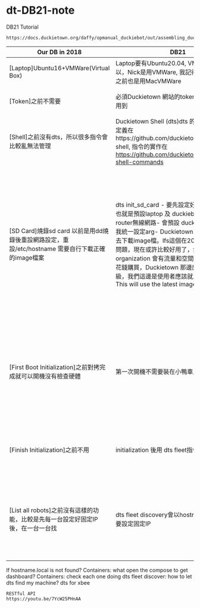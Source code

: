 # dt-DB21-note

DB21 Tutorial

```
https://docs.duckietown.org/daffy/opmanual_duckiebot/out/assembling_duckiebot_db21.html
```

| Our DB in 2018          | DB21        | Questions/Suggestions      |
| ----------------------- | ----------- | -------------------------- |
| [Laptop]Ubuntu16+VMWare(Virtual Box)| Laptop要有Ubuntu20.04, VMWare應該也可以，Nick是用VMWare, 我記得Andrea Censi之前也是用MacVMWare | | 
| [Token]之前不需要  | 必須Duckietown 網站的token, Dashboard 會用到 | 可以一人擁有多台嗎？有分個人的和可多人使用的帳號，後者可以有多個token |
| [Shell]之前沒有dts，所以很多指令會比較亂無法管理 | Duckietown Shell (dts)dts 的abstract class 定義在https://github.com/duckietown/duckietown-shell, 指令的實作在 https://github.com/duckietown/duckietown-shell-commands | 指令有點小複雜，不過是很值得學習的，能把很多docker裡面功能管理的很好，之後會在general meeting介紹 |
| [SD Card]燒錄sd card 以前是用dd燒錄後重設網路設定，重設/etc/hostname 需要自行下載正確的image檔案 | dts init_sd_card - 要先設定好網路WiFi帳密，也就是預設laptop 及 duckiebot會在同一個router無線網路- 會預設 duckiebot hostname我統一設定arg- Duckietown 好像有用Git lfs, 去下載image檔。lfs這個在2018年使用時有點問題，現在或許比較好用了，然而使用的organization 會有流量和空間的限制，會需要花錢購買，Duckietown 那邊應該是有做什麼升級，我們這邊是使用者應該就比較沒有影響. This will use the latest image. | [問題] 因為我們會使用的環境可能有622 627 759 632 要是有一樣的 router SSID and password會比較方便，看是不是既有的可以改一下，還是買幾台新的然後都要用5G連線避免干擾的問題？目前較簡單的解法是在燒錄時設定多個wifi，或是編輯/etc/wpa_supplicant.conf檔案 [問題] RPi SD Card燒錄後是否可以使用？是否需要中在小鴨車上才能做第一次開機？這個之後要給autonomy box以及anchor的RPi使用第一次開機不需要裝在小鴨車上 | 
| [First Boot Initialization]之前對拷完成就可以開機沒有檢查硬體 | 第一次開機不需要裝在小鴨車上 | 燒錄後，第一次開機initialization前會建議先用對拷機複製幾片，以避免第一次開機失敗建議確認Jetson Nano是好的（例如用Duckieboat SD卡確認可以開機）[問題] 第一次開機initialztion，究竟是完成了哪些以前要手動設定的？any ssh key? 照推斷應該都和init sd card給的參數有關 |
| [Finish Initialization]之前不用 | initialization 後用 dts fleet指令確認 | [問題] 第一次開機完成後，是否會有桌面？還是只有command line? 有桌面的話好像可以用AnyDesk?[問題] 第一次開機完成後，user 帳號密碼是什麼？ |
| [List all robots]之前沒有這樣的功能，比較是先每一台設定好固定IP後，在一台一台找 | dts fleet discovery會以hostname為主，不需要設定固定IP | [問題] 如何讓一台machine被找到，原理為何？[問題] 第一次開機完成後，萬一有兩台小鴨車用相同的duckiebot名稱 是可以的嗎？這樣dts fleet會不會有問題？要是有問題的話看起來就每一台小鴨車都要做一次燒錄 sd card的動作 |

If hostname.local is not found?
Containers: what open the compose to get dashboard?
Containers: check each one doing
dts fleet discover: how to let dts find my machine?
dts for xbee
```
RESTful API 
https://youtu.be/7YcW25PHnAA
```















